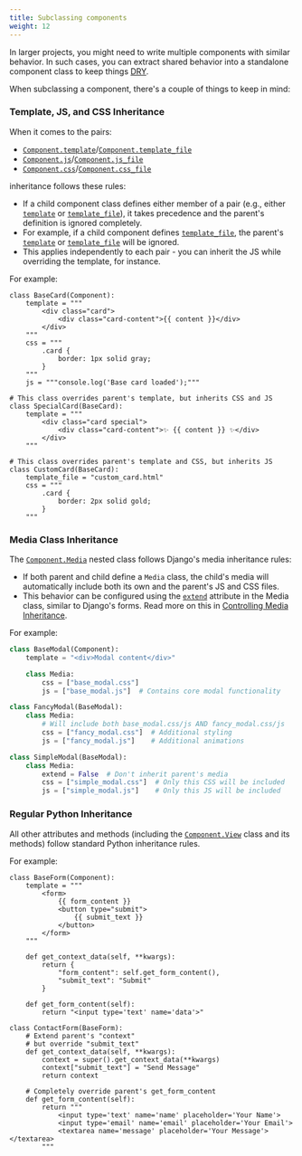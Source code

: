 ```yaml
---
title: Subclassing components
weight: 12
---
```


In larger projects, you might need to write multiple components with similar behavior.
In such cases, you can extract shared behavior into a standalone component class to keep things
[DRY](https://en.wikipedia.org/wiki/Don%27t_repeat_yourself).

When subclassing a component, there's a couple of things to keep in mind:

### Template, JS, and CSS Inheritance

When it comes to the pairs:

- [`Component.template`](../../reference/api.md#django_components.Component.template)/[`Component.template_file`](../../reference/api.md#django_components.Component.template_file)
- [`Component.js`](../../reference/api.md#django_components.Component.js)/[`Component.js_file`](../../reference/api.md#django_components.Component.js_file)
- [`Component.css`](../../reference/api.md#django_components.Component.css)/[`Component.css_file`](../../reference/api.md#django_components.Component.css_file)

inheritance follows these rules:

- If a child component class defines either member of a pair (e.g., either [`template`](../../reference/api.md#django_components.Component.template) or [`template_file`](../../reference/api.md#django_components.Component.template_file)), it takes precedence and the parent's definition is ignored completely.
- For example, if a child component defines [`template_file`](../../reference/api.md#django_components.Component.template_file), the parent's [`template`](../../reference/api.md#django_components.Component.template) or [`template_file`](../../reference/api.md#django_components.Component.template_file) will be ignored.
- This applies independently to each pair - you can inherit the JS while overriding the template, for instance.

For example:

```djc_py
class BaseCard(Component):
    template = """
        <div class="card">
            <div class="card-content">{{ content }}</div>
        </div>
    """
    css = """
        .card {
            border: 1px solid gray;
        }
    """
    js = """console.log('Base card loaded');"""

# This class overrides parent's template, but inherits CSS and JS
class SpecialCard(BaseCard):
    template = """
        <div class="card special">
            <div class="card-content">✨ {{ content }} ✨</div>
        </div>
    """

# This class overrides parent's template and CSS, but inherits JS
class CustomCard(BaseCard):
    template_file = "custom_card.html"
    css = """
        .card {
            border: 2px solid gold;
        }
    """
```

### Media Class Inheritance

The [`Component.Media`](../../reference/api.md#django_components.Component.Media) nested class follows Django's media inheritance rules:

- If both parent and child define a `Media` class, the child's media will automatically include both its own and the parent's JS and CSS files.
- This behavior can be configured using the [`extend`](../../reference/api.md#django_components.Component.Media.extend) attribute in the Media class, similar to Django's forms.
  Read more on this in [Controlling Media Inheritance](./defining_js_css_html_files.md#controlling-media-inheritance).

For example:

```python
class BaseModal(Component):
    template = "<div>Modal content</div>"

    class Media:
        css = ["base_modal.css"]
        js = ["base_modal.js"]  # Contains core modal functionality

class FancyModal(BaseModal):
    class Media:
        # Will include both base_modal.css/js AND fancy_modal.css/js
        css = ["fancy_modal.css"]  # Additional styling
        js = ["fancy_modal.js"]    # Additional animations

class SimpleModal(BaseModal):
    class Media:
        extend = False  # Don't inherit parent's media
        css = ["simple_modal.css"]  # Only this CSS will be included
        js = ["simple_modal.js"]    # Only this JS will be included
```

### Regular Python Inheritance

All other attributes and methods (including the [`Component.View`](../../reference/api.md#django_components.ComponentView) class and its methods) follow standard Python inheritance rules.

For example:

```djc_py
class BaseForm(Component):
    template = """
        <form>
            {{ form_content }}
            <button type="submit">
                {{ submit_text }}
            </button>
        </form>
    """

    def get_context_data(self, **kwargs):
        return {
            "form_content": self.get_form_content(),
            "submit_text": "Submit"
        }

    def get_form_content(self):
        return "<input type='text' name='data'>"

class ContactForm(BaseForm):
    # Extend parent's "context"
    # but override "submit_text"
    def get_context_data(self, **kwargs):
        context = super().get_context_data(**kwargs)
        context["submit_text"] = "Send Message"  
        return context

    # Completely override parent's get_form_content
    def get_form_content(self):
        return """
            <input type='text' name='name' placeholder='Your Name'>
            <input type='email' name='email' placeholder='Your Email'>
            <textarea name='message' placeholder='Your Message'></textarea>
        """
```
